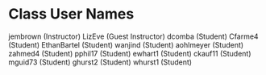 # Class User Names

jembrown (Instructor)
LizEve (Guest Instructor)
dcomba (Student)
Cfarme4 (Student)
EthanBartel (Student)
wanjind (Student)
aohlmeyer (Student)
zahmed4 (Student)
pphil17 (Student)
ewhart1 (Student)
ckauf11 (Student)
mguid73 (Student)
ghurst2 (Student)
whurst1 (Student)
